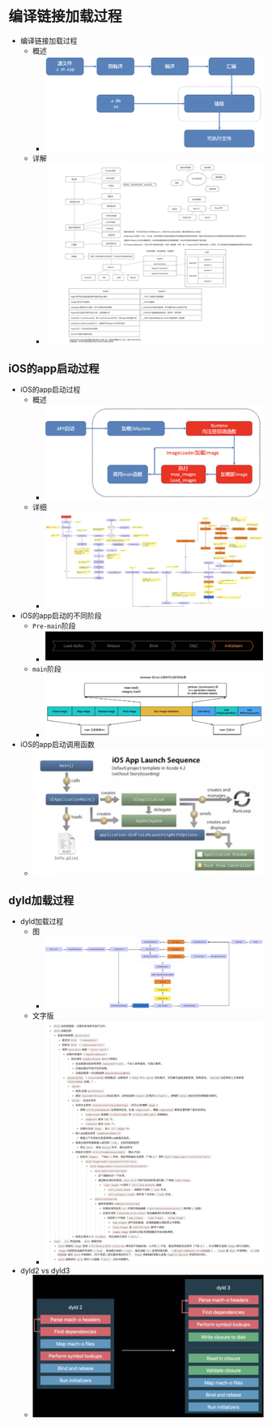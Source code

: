 # 编译链接加载过程

* 编译链接加载过程
  * 概述
    * ![compile_link_load_procedure](../../assets/img/compile_link_load_procedure.png)
  * 详解
    * ![macho_load_fields_process](../../assets/img/macho_load_fields_process.jpg)

## iOS的app启动过程

* iOS的app启动过程
  * 概述
    * ![ios_app_load_process](../../assets/img/ios_app_load_process.png)
  * 详细
    * ![ios_app_load_process_detail](../../assets/img/ios_app_load_process_detail.jpg)
* iOS的app启动的不同阶段
  * `Pre-main`阶段
    * ![ios_app_load_pre_main](../../assets/img/ios_app_load_pre_main.png)
  * `main`阶段
    * ![ios_app_load_main](../../assets/img/ios_app_load_main.png)
* iOS的app启动调用函数
  * ![ios_app_launch_sequence](../../assets/img/ios_app_launch_sequence.png)

## dyld加载过程

* dyld加载过程
  * 图
    * ![dyld_call_process](../../assets/img/dyld_call_process.png)
  * 文字版
    * ![dyld_call_process_text](../../assets/img/dyld_call_process_text.jpg)
* dyld2 vs dyld3
  * ![dyld2_vs_dyld3](../../assets/img/dyld2_vs_dyld3.png)
